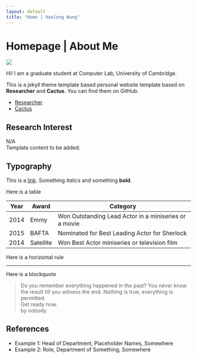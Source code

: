 ```yaml
---
layout: default
title: "Home | Haolong Wang"
---
```


# Homepage | About Me

<img class="profile-picture" src="{{ site.url }}/assets/panda-head.png" style="opacity: 0.80;">

Hi! I am a graduate student at Computer Lab, University of Cambridge. 

This is a jekyll theme template based personal website template based on **Researcher** and **Cactus**. You can find them on GitHub. 

- [Researcher](https://github.com/bk2dcradle/researcher)  
- [Cactus](https://github.com/chrismwilliams/astro-theme-cactus)  

## Research Interest

N/A  
Template content to be added.  

## Typography

This is a [link](http://google.com). Something *italics* and something **bold**.

Here is a table

Year | Award | Category
-----|-------|--------
2014 | Emmy  | Won Outstanding Lead Actor in a miniseries or a movie
2015 | BAFTA | Nominated for Best Leading Actor for Sherlock
2014 | Satellite | Won Best Actor miniseries or television film

Here is a horizontal rule

---

Here is a blockquote

> Do you remember everything happened in the past? You never know the result till you witness the end. Nothing is true, everything is permitted.   
> Get ready now.  
> by nobody  

## References

* Example 1: Head of Department, Placeholder Names, Somewhere
* Example 2: Role, Department of Something, Somewhere
